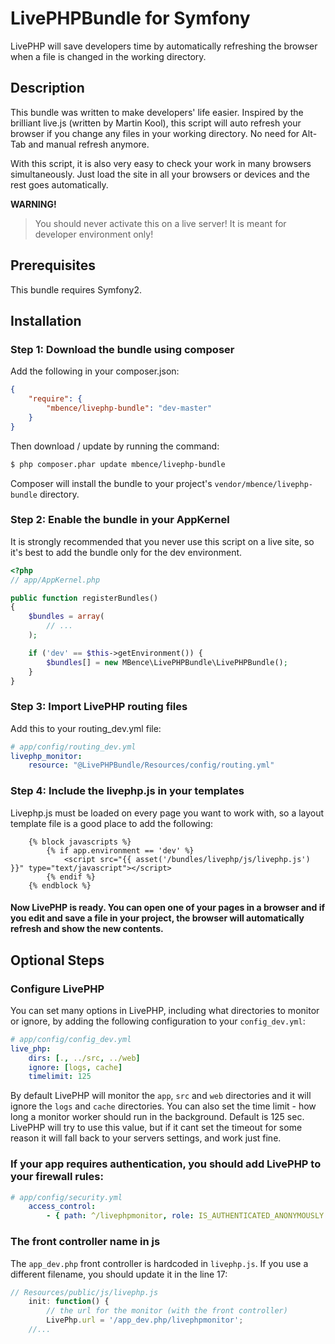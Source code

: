 LivePHPBundle for Symfony
=========================

LivePHP will save developers time by automatically refreshing the browser when a file is changed in the working directory.

## Description 

This bundle was written to make developers' life easier.
Inspired by the brilliant live.js (written by Martin Kool), 
this script will auto refresh your browser if you change any files in your working directory. No need for Alt-Tab and manual refresh anymore.

With this script, it is also very easy to check your work in many browsers simultaneously. 
Just load the site in all your browsers or devices and the rest goes automatically.

**WARNING!**
> You should never activate this on a live server! It is meant for developer environment only!

## Prerequisites

This bundle requires Symfony2.

## Installation 

### Step 1: Download the bundle using composer

Add the following in your composer.json:

```json
{
    "require": {
        "mbence/livephp-bundle": "dev-master"
    }
}
```

Then download / update by running the command:

``` bash
$ php composer.phar update mbence/livephp-bundle
```

Composer will install the bundle to your project's `vendor/mbence/livephp-bundle` directory.

### Step 2: Enable the bundle in your AppKernel

It is strongly recommended that you never use this script on a live site, so it's best to add the bundle only for the dev environment.

``` php
<?php
// app/AppKernel.php

public function registerBundles()
{
    $bundles = array(
        // ...
    );

    if ('dev' == $this->getEnvironment()) {
        $bundles[] = new MBence\LivePHPBundle\LivePHPBundle();
    }
}
```

### Step 3: Import LivePHP routing files

Add this to your routing_dev.yml file:
``` yaml
# app/config/routing_dev.yml
livephp_monitor:
    resource: "@LivePHPBundle/Resources/config/routing.yml"    
```

### Step 4: Include the livephp.js in your templates

Livephp.js must be loaded on every page you want to work with, so a layout template file is a good place to add the following:
``` twig
    {% block javascripts %}
        {% if app.environment == 'dev' %} 
            <script src="{{ asset('/bundles/livephp/js/livephp.js') }}" type="text/javascript"></script>
        {% endif %}
    {% endblock %}
```

#### Now LivePHP is ready. You can open one of your pages in a browser and if you edit and save a file in your project, the browser will automatically refresh and show the new contents.


## Optional Steps

### Configure LivePHP

You can set many options in LivePHP, including what directories to monitor or ignore, by adding the following configuration to your `config_dev.yml`:
``` yaml
# app/config/config_dev.yml
live_php:
    dirs: [., ../src, ../web]
    ignore: [logs, cache]
    timelimit: 125
```
By default LivePHP will monitor the `app`, `src` and `web` directories and it will ignore the `logs` and `cache` directories.
You can also set the time limit - how long a monitor worker should run in the background. Default is 125 sec. LivePHP will try to use this value, 
but if it cant set the timeout for some reason it will fall back to your servers settings, and work just fine.

### If your app requires authentication, you should add LivePHP to your firewall rules:

``` yaml
# app/config/security.yml
    access_control:
        - { path: ^/livephpmonitor, role: IS_AUTHENTICATED_ANONYMOUSLY }
```

### The front controller name in js
The `app_dev.php` front controller is hardcoded in `livephp.js`. If you use a different filename, you should update it in the line 17:
``` javascript
// Resources/public/js/livephp.js
    init: function() {
        // the url for the monitor (with the front controller)
        LivePhp.url = '/app_dev.php/livephpmonitor';
    //...
```
